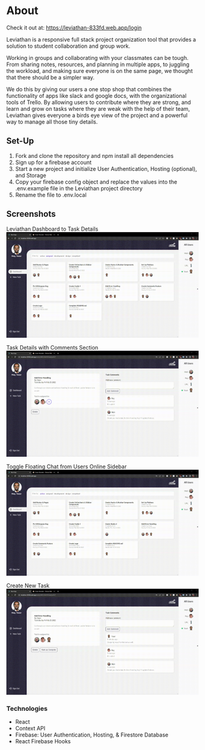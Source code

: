 # About

Check it out at: https://leviathan-833fd.web.app/login

Leviathan is a responsive full stack project organization tool that provides a solution to student collaboration and group work.

Working in groups and collaborating with your classmates can be tough. From sharing notes, resources, and planning in multiple apps, to juggling the workload, and making sure everyone is on the same page, we thought that there should be a simpler way.

We do this by giving our users a one stop shop that combines the functionality of apps like slack and google docs, with the organizational tools of Trello. By allowing users to contribute where they are strong, and learn and grow on tasks where they are weak with the help of their team, Leviathan gives everyone a birds eye view of the project and a powerful way to manage all those tiny details.

## Set-Up

1. Fork and clone the repository and npm install all dependencies 
2. Sign up for a firebase account
3. Start a new project and initialize User Authentication, Hosting (optional), and Storage 
4. Copy your firebase config object and replace the values into the .env.example file in the Leviathan project directory
5. Rename the file to .env.local

## Screenshots

Leviathan Dashboard to Task Details
![AddLeviathan Dashboard to Task Details](https://github.com/ray-flores/leviathan/blob/master/public/mark-complete.gif?raw=true)

Task Details with Comments Section
![Task Details with Comments Section](https://github.com/ray-flores/leviathan/blob/master/public/comment-assign.gif?raw=true)

Toggle Floating Chat from Users Online Sidebar
![Toggle Floating Chat from Users Online Sidebar](https://github.com/ray-flores/leviathan/blob/master/public/chat.gif?raw=true)

Create New Task
![Create New Task](https://github.com/ray-flores/leviathan/blob/master/public/create.gif?raw=true)

### Technologies

- React
- Context API
- Firebase: User Authentication, Hosting, & Firestore Database
- React Firebase Hooks
